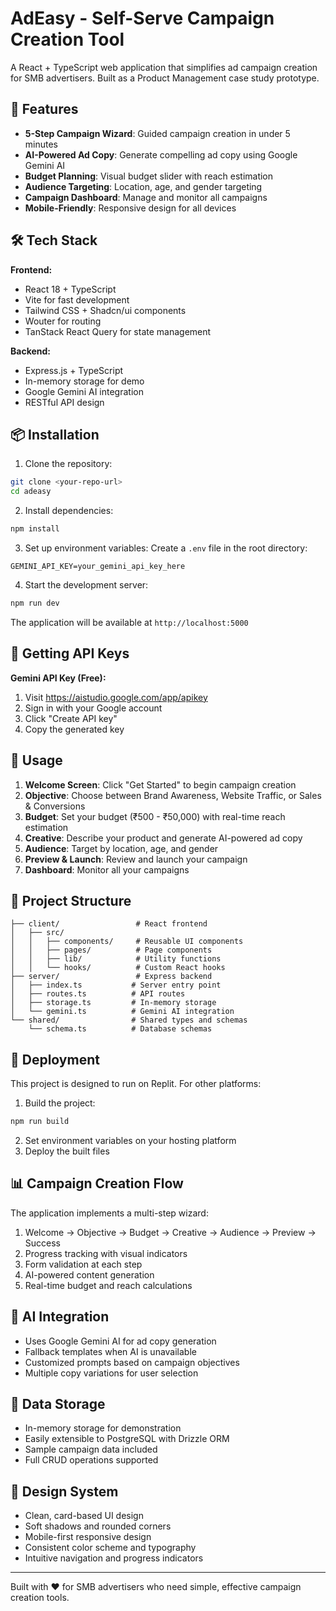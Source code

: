 # AdEasy - Self-Serve Campaign Creation Tool

A React + TypeScript web application that simplifies ad campaign creation for SMB advertisers. Built as a Product Management case study prototype.

## 🚀 Features

- **5-Step Campaign Wizard**: Guided campaign creation in under 5 minutes
- **AI-Powered Ad Copy**: Generate compelling ad copy using Google Gemini AI
- **Budget Planning**: Visual budget slider with reach estimation
- **Audience Targeting**: Location, age, and gender targeting
- **Campaign Dashboard**: Manage and monitor all campaigns
- **Mobile-Friendly**: Responsive design for all devices

## 🛠️ Tech Stack

**Frontend:**
- React 18 + TypeScript
- Vite for fast development
- Tailwind CSS + Shadcn/ui components
- Wouter for routing
- TanStack React Query for state management

**Backend:**
- Express.js + TypeScript
- In-memory storage for demo
- Google Gemini AI integration
- RESTful API design

## 📦 Installation

1. Clone the repository:
```bash
git clone <your-repo-url>
cd adeasy
```

2. Install dependencies:
```bash
npm install
```

3. Set up environment variables:
Create a `.env` file in the root directory:
```env
GEMINI_API_KEY=your_gemini_api_key_here
```

4. Start the development server:
```bash
npm run dev
```

The application will be available at `http://localhost:5000`

## 🔑 Getting API Keys

**Gemini API Key (Free):**
1. Visit https://aistudio.google.com/app/apikey
2. Sign in with your Google account
3. Click "Create API key"
4. Copy the generated key

## 📱 Usage

1. **Welcome Screen**: Click "Get Started" to begin campaign creation
2. **Objective**: Choose between Brand Awareness, Website Traffic, or Sales & Conversions
3. **Budget**: Set your budget (₹500 - ₹50,000) with real-time reach estimation
4. **Creative**: Describe your product and generate AI-powered ad copy
5. **Audience**: Target by location, age, and gender
6. **Preview & Launch**: Review and launch your campaign
7. **Dashboard**: Monitor all your campaigns

## 🎯 Project Structure

```
├── client/                 # React frontend
│   ├── src/
│   │   ├── components/     # Reusable UI components
│   │   ├── pages/          # Page components
│   │   ├── lib/            # Utility functions
│   │   └── hooks/          # Custom React hooks
├── server/                 # Express backend
│   ├── index.ts           # Server entry point
│   ├── routes.ts          # API routes
│   ├── storage.ts         # In-memory storage
│   └── gemini.ts          # Gemini AI integration
└── shared/                # Shared types and schemas
    └── schema.ts          # Database schemas
```

## 🚀 Deployment

This project is designed to run on Replit. For other platforms:

1. Build the project:
```bash
npm run build
```

2. Set environment variables on your hosting platform
3. Deploy the built files

## 📊 Campaign Creation Flow

The application implements a multi-step wizard:
1. Welcome → Objective → Budget → Creative → Audience → Preview → Success
2. Progress tracking with visual indicators
3. Form validation at each step
4. AI-powered content generation
5. Real-time budget and reach calculations

## 🤖 AI Integration

- Uses Google Gemini AI for ad copy generation
- Fallback templates when AI is unavailable
- Customized prompts based on campaign objectives
- Multiple copy variations for user selection

## 💾 Data Storage

- In-memory storage for demonstration
- Easily extensible to PostgreSQL with Drizzle ORM
- Sample campaign data included
- Full CRUD operations supported

## 🎨 Design System

- Clean, card-based UI design
- Soft shadows and rounded corners
- Mobile-first responsive design
- Consistent color scheme and typography
- Intuitive navigation and progress indicators

---

Built with ❤️ for SMB advertisers who need simple, effective campaign creation tools.